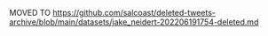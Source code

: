 MOVED TO https://github.com/salcoast/deleted-tweets-archive/blob/main/datasets/jake_neidert-202206191754-deleted.md
